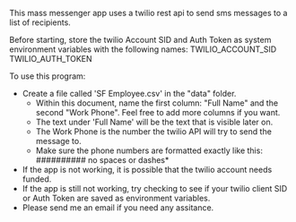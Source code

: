 This mass messenger app uses a twilio rest api to send sms messages to a list of recipients.

Before starting, store the twilio Account SID and Auth Token as system environment variables with the following names:
  TWILIO_ACCOUNT_SID
  TWILIO_AUTH_TOKEN

To use this program:
  - Create a file called 'SF Employee.csv' in the "data" folder.
    - Within this document, name the first column: "Full Name" and the second "Work Phone". Feel free to add more columns if you want.
    - The text under 'Full Name' will be the text that is visible later on.
    - The Work Phone is the number the twilio API will try to send the message to.
    * Make sure the phone numbers are formatted exactly like this: ########## no spaces or dashes*
- If the app is not working, it is possible that the twilio account needs funded.
- If the app is still not working, try checking to see if your twilio client SID or Auth Token are saved as environment variables.
- Please send me an email if you need any assitance.
